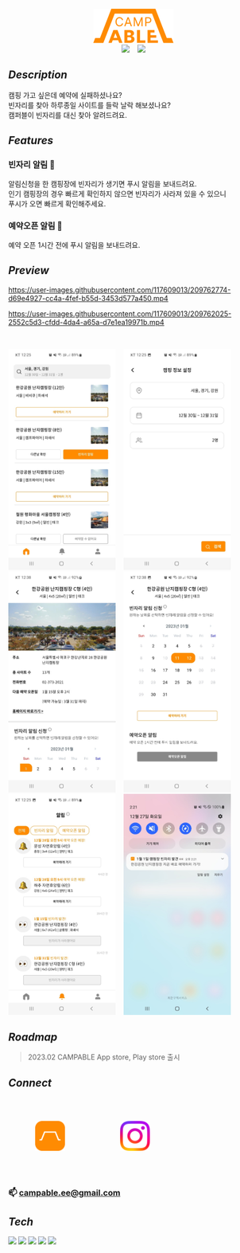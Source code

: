 <p align="center">
    <img src="/public/img/logo_FF8B02.png" width="162" height=69">
    <br>
    <img src="https://img.shields.io/github/watchers/CAMPABLE/CAMPABLE?style=social">
    &nbsp;&nbsp;
    <img src="https://img.shields.io/github/followers/CAMPABLE?style=social">
</p>

<!--
![logo](./public/img/logo_FF8B02.png)

![GitHub watchers](https://img.shields.io/github/watchers/CAMPABLE/CAMPABLE?style=social)

![GitHub followers](https://img.shields.io/github/followers/CAMPABLE?style=social)
-->

## _Description_
캠핑 가고 싶은데 예약에 실패하셨나요?<br>
빈자리를 찾아 하루종일 사이트를 들락 날락 해보셨나요?<br>
캠퍼블이 빈자리를 대신 찾아 알려드려요.

## _Features_
### 빈자리 알림 👀
알림신청을 한 캠핑장에 빈자리가 생기면 푸시 알림을 보내드려요.<br>
인기 캠핑장의 경우 빠르게 확인하지 않으면 빈자리가 사라져 있을 수 있으니<br> 
푸시가 오면 빠르게 확인해주세요.

### 예약오픈 알림 🔔
예약 오픈 1시간 전에 푸시 알림을 보내드려요.

## _Preview_
https://user-images.githubusercontent.com/117609013/209762774-d69e4927-cc4a-4fef-b55d-3453d577a450.mp4

https://user-images.githubusercontent.com/117609013/209762025-2552c5d3-cfdd-4da4-a65a-d7e1ea19971b.mp4

<br>
<p align="left">
    <img src="/public/preview/capture_home01.jpg" width="216" height=444">
    &nbsp&nbsp
    <img src="/public/preview/capture_search01.jpg" width="216" height=444">
    &nbsp&nbsp
    <img src="/public/preview/capture_detail01.jpg" width="216" height=444">
    &nbsp&nbsp
    <img src="/public/preview/capture_detail02.jpg" width="216" height=444">
    &nbsp&nbsp
    <img src="/public/preview/capture_noti01.jpg" width="216" height=444">
    &nbsp&nbsp
    <img src="/public/preview/capture_vacancy01.jpg" width="216" height=444">
</p>
 
## _Roadmap_ 
> 2023.02 CAMPABLE App store, Play store 출시

## _Connect_
<br>
&nbsp&nbsp&nbsp&nbsp&nbsp
<a href="https://campable.ee/" target="_blank" style="display: inline-block; margin: 30px;">
    <img src="/public/img/campable.png" width="60" height="60">
</a>
&nbsp&nbsp&nbsp&nbsp&nbsp
&nbsp&nbsp&nbsp&nbsp&nbsp
<a href="https://www.instagram.com/campable.ee/" target="_blank" style="display: inline-block; margin: 30px;">
    <img src="/public/img/Instagram.png" width="60" height="60">
</a>
&nbsp&nbsp&nbsp&nbsp&nbsp
<br>
<br>

### 📫 campable.ee@gmail.com


## _Tech_
<img src="https://img.shields.io/badge/Python-1E415E?style=flat-square&logo=Python&logoColor=white"/></a>
<img src="https://img.shields.io/badge/Django-0C4B33?style=flat-square&logo=Django&logoColor=white"/></a>
<img src="https://img.shields.io/badge/React-20232A?style=flat-square&logo=React&logoColor=61DAFB"/></a>
<img src="https://img.shields.io/badge/React Native-20232A?style=flat-square&logo=React&logoColor=61DAFB"/></a>
<img src="https://img.shields.io/badge/Expo-14191F?style=flat-square&logo=Expo&logoColor=BCC3CD"/></a>

